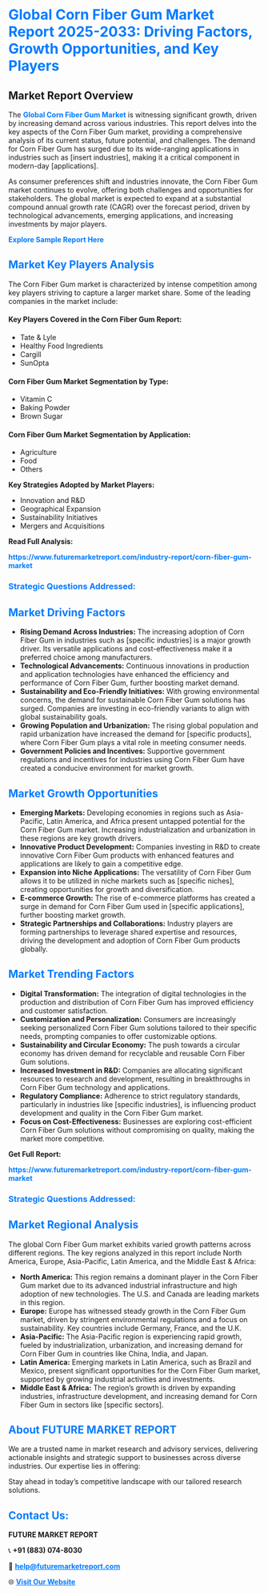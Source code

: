 <h1 style="color: #007BFF;">Global Corn Fiber Gum Market Report 2025-2033: Driving Factors, Growth Opportunities, and Key Players</h1>

<section id="overview">
<h2>Market Report Overview</h2>
<p>The <a href="https://www.futuremarketreport.com/industry-report/corn-fiber-gum-market" style="color: #007BFF; text-decoration: none;"><strong>Global Corn Fiber Gum Market</strong></a> is witnessing significant growth, driven by increasing demand across various industries. This report delves into the key aspects of the Corn Fiber Gum market, providing a comprehensive analysis of its current status, future potential, and challenges. The demand for Corn Fiber Gum has surged due to its wide-ranging applications in industries such as [insert industries], making it a critical component in modern-day [applications].</p>
<p>As consumer preferences shift and industries innovate, the Corn Fiber Gum market continues to evolve, offering both challenges and opportunities for stakeholders. The global market is expected to expand at a substantial compound annual growth rate (CAGR) over the forecast period, driven by technological advancements, emerging applications, and increasing investments by major players.</p>
</section>

<section id="overview">
<p><a href="https://www.futuremarketreport.com/request-sample/reportId=34298" style="color: #007BFF; text-decoration: none;"><strong>Explore Sample Report Here</strong></a></p>
</section>

<section id="key-players">
<h2 style="color: #007BFF;">Market Key Players Analysis</h2>
<p>The Corn Fiber Gum market is characterized by intense competition among key players striving to capture a larger market share. Some of the leading companies in the market include:</p>
<h4>Key Players Covered in the Corn Fiber Gum Report:</h4>
<ul><li>Tate &amp; Lyle</li><li>Healthy Food Ingredients</li><li>Cargill</li><li>SunOpta</li></ul>
<h4>Corn Fiber Gum Market Segmentation by Type:</h4>
<ul><li>Vitamin C</li><li>Baking Powder</li><li>Brown Sugar</li></ul>

<h4>Corn Fiber Gum Market Segmentation by Application:</h4>
<ul><li>Agriculture</li><li>Food</li><li>Others</li></ul>
<p><strong>Key Strategies Adopted by Market Players:</strong></p>
<ul>
<li>Innovation and R&D</li>
<li>Geographical Expansion</li>
<li>Sustainability Initiatives</li>
<li>Mergers and Acquisitions</li>
</ul>
</section>

<section>
<p><strong>Read Full Analysis: </strong></p><a href="https://www.futuremarketreport.com/industry-report/corn-fiber-gum-market" style="color: #007BFF; text-decoration: none;"><strong>https://www.futuremarketreport.com/industry-report/corn-fiber-gum-market</strong></a>
<h3 style="color: #007BFF;">Strategic Questions Addressed:</h3>
</section>

<section id="driving-factors">
<h2 style="color: #007BFF;">Market Driving Factors</h2>
<ul>
<li><strong>Rising Demand Across Industries:</strong> The increasing adoption of Corn Fiber Gum in industries such as [specific industries] is a major growth driver. Its versatile applications and cost-effectiveness make it a preferred choice among manufacturers.</li>
<li><strong>Technological Advancements:</strong> Continuous innovations in production and application technologies have enhanced the efficiency and performance of Corn Fiber Gum, further boosting market demand.</li>
<li><strong>Sustainability and Eco-Friendly Initiatives:</strong> With growing environmental concerns, the demand for sustainable Corn Fiber Gum solutions has surged. Companies are investing in eco-friendly variants to align with global sustainability goals.</li>
<li><strong>Growing Population and Urbanization:</strong> The rising global population and rapid urbanization have increased the demand for [specific products], where Corn Fiber Gum plays a vital role in meeting consumer needs.</li>
<li><strong>Government Policies and Incentives:</strong> Supportive government regulations and incentives for industries using Corn Fiber Gum have created a conducive environment for market growth.</li>
</ul>
</section>

<section id="growth-opportunities">
<h2 style="color: #007BFF;">Market Growth Opportunities</h2>
<ul>
<li><strong>Emerging Markets:</strong> Developing economies in regions such as Asia-Pacific, Latin America, and Africa present untapped potential for the Corn Fiber Gum market. Increasing industrialization and urbanization in these regions are key growth drivers.</li>
<li><strong>Innovative Product Development:</strong> Companies investing in R&D to create innovative Corn Fiber Gum products with enhanced features and applications are likely to gain a competitive edge.</li>
<li><strong>Expansion into Niche Applications:</strong> The versatility of Corn Fiber Gum allows it to be utilized in niche markets such as [specific niches], creating opportunities for growth and diversification.</li>
<li><strong>E-commerce Growth:</strong> The rise of e-commerce platforms has created a surge in demand for Corn Fiber Gum used in [specific applications], further boosting market growth.</li>
<li><strong>Strategic Partnerships and Collaborations:</strong> Industry players are forming partnerships to leverage shared expertise and resources, driving the development and adoption of Corn Fiber Gum products globally.</li>
</ul>
</section>

<section id="trending-factors">
<h2 style="color: #007BFF;">Market Trending Factors</h2>
<ul>
<li><strong>Digital Transformation:</strong> The integration of digital technologies in the production and distribution of Corn Fiber Gum has improved efficiency and customer satisfaction.</li>
<li><strong>Customization and Personalization:</strong> Consumers are increasingly seeking personalized Corn Fiber Gum solutions tailored to their specific needs, prompting companies to offer customizable options.</li>
<li><strong>Sustainability and Circular Economy:</strong> The push towards a circular economy has driven demand for recyclable and reusable Corn Fiber Gum solutions.</li>
<li><strong>Increased Investment in R&D:</strong> Companies are allocating significant resources to research and development, resulting in breakthroughs in Corn Fiber Gum technology and applications.</li>
<li><strong>Regulatory Compliance:</strong> Adherence to strict regulatory standards, particularly in industries like [specific industries], is influencing product development and quality in the Corn Fiber Gum market.</li>
<li><strong>Focus on Cost-Effectiveness:</strong> Businesses are exploring cost-efficient Corn Fiber Gum solutions without compromising on quality, making the market more competitive.</li>
</ul>
</section>

<section>
<p><strong>Get Full Report: </strong></p><a href="https://www.futuremarketreport.com/industry-report/corn-fiber-gum-market" style="color: #007BFF; text-decoration: none;"><strong>https://www.futuremarketreport.com/industry-report/corn-fiber-gum-market</strong></a>
<h3 style="color: #007BFF;">Strategic Questions Addressed:</h3>
</section>


<section id="regional-analysis">
<h2 style="color: #007BFF;">Market Regional Analysis</h2>
<p>The global Corn Fiber Gum market exhibits varied growth patterns across different regions. The key regions analyzed in this report include North America, Europe, Asia-Pacific, Latin America, and the Middle East & Africa:</p>
<ul>
<li><strong>North America:</strong> This region remains a dominant player in the Corn Fiber Gum market due to its advanced industrial infrastructure and high adoption of new technologies. The U.S. and Canada are leading markets in this region.</li>
<li><strong>Europe:</strong> Europe has witnessed steady growth in the Corn Fiber Gum market, driven by stringent environmental regulations and a focus on sustainability. Key countries include Germany, France, and the U.K.</li>
<li><strong>Asia-Pacific:</strong> The Asia-Pacific region is experiencing rapid growth, fueled by industrialization, urbanization, and increasing demand for Corn Fiber Gum in countries like China, India, and Japan.</li>
<li><strong>Latin America:</strong> Emerging markets in Latin America, such as Brazil and Mexico, present significant opportunities for the Corn Fiber Gum market, supported by growing industrial activities and investments.</li>
<li><strong>Middle East & Africa:</strong> The region’s growth is driven by expanding industries, infrastructure development, and increasing demand for Corn Fiber Gum in sectors like [specific sectors].</li>
</ul>
</section>

<footer>
<h2 style="color: #007BFF;">About FUTURE MARKET REPORT</h2>
<p>We are a trusted name in market research and advisory services, delivering actionable insights and strategic support to businesses across diverse industries. Our expertise lies in offering:</p>

<p>Stay ahead in today’s competitive landscape with our tailored research solutions.</p>

<h2 style="color: #007BFF;">Contact Us:</h2>
<p><strong>FUTURE MARKET REPORT</strong></p>
<p>📞 <strong>+91 (883) 074-8030</strong></p>
<p>📧 <strong><a href="mailto:help@futuremarketreport.com" style="color: #007BFF;">help@futuremarketreport.com</a></strong></p>
<p>🌐 <strong><a href="https://www.futuremarketreport.com/" style="color: #007BFF;">Visit Our Website</a></strong></p>
</footer>
